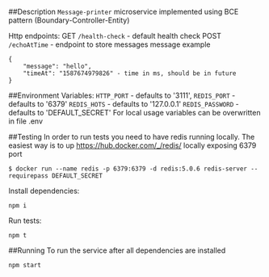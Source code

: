 ##Description
`Message-printer` microservice implemented using BCE pattern (Boundary-Controller-Entity)

Http endpoints:
GET  `/health-check` - default health check
POST `/echoAtTime` - endpoint to store messages
message example
```
{
    "message": "hello",
    "timeAt": "1587674979826" - time in ms, should be in future 
}
```

##Environment Variables:
`HTTP_PORT` - defaults to '3111',
`REDIS_PORT` - defaults to '6379'
`REDIS_HOTS` - defaults to '127.0.0.1'
`REDIS_PASSWORD` - defaults to 'DEFAULT_SECRET'
For local usage variables can be overwritten in file .env

##Testing
In order to run tests you need to have redis running locally. The easiest way is to up https://hub.docker.com/_/redis/
locally exposing 6379 port
``` 
$ docker run --name redis -p 6379:6379 -d redis:5.0.6 redis-server --requirepass DEFAULT_SECRET
```
Install dependencies:
```
npm i
```
Run tests:
```
npm t
```

##Running
To run the service after all dependencies are installed
```
npm start
```
